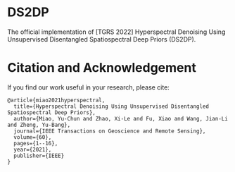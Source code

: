 # DS2DP
The official implementation of [TGRS 2022] Hyperspectral Denoising Using Unsupervised Disentangled Spatiospectral Deep Priors (DS2DP).


# Citation and Acknowledgement
If you find our work useful in your research, please cite:

```
@article{miao2021hyperspectral,
  title={Hyperspectral Denoising Using Unsupervised Disentangled Spatiospectral Deep Priors},
  author={Miao, Yu-Chun and Zhao, Xi-Le and Fu, Xiao and Wang, Jian-Li and Zheng, Yu-Bang},
  journal={IEEE Transactions on Geoscience and Remote Sensing},
  volume={60},
  pages={1--16},
  year={2021},
  publisher={IEEE}
}
```
